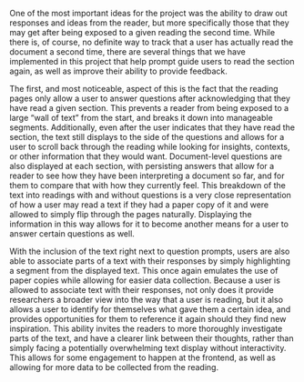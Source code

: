 <p>One of the most important ideas for the project was the ability to draw out responses and ideas from the reader, but
more specifically those that they may get after being exposed to a given reading the second time. While there is, of
course, no definite way to track that a user has actually read the document a second time, there are several things
that we have implemented in this project that help prompt guide users to read the section again, as well as improve
their ability to provide feedback.</p>

<p>The first, and most noticeable, aspect of this is the fact that the reading pages only allow a user to answer questions
after acknowledging that they have read a given section. This prevents a reader from being exposed to a large “wall of
text” from the start, and breaks it down into manageable segments. Additionally, even after the user indicates that
they have read the section, the text still displays to the side of the questions and allows for a user to scroll back
through the reading while looking for insights, contexts, or other information that they would want. Document-level
questions are also displayed at each section, with persisting answers that allow for a reader to see how they have
been interpreting a document so far, and for them to compare that with how they currently feel. This breakdown of the
text into readings with and without questions is a very close representation of how a user may read a text if they had a
paper copy of it and were allowed to simply flip through the pages naturally. Displaying the information in this way
allows for it to become another means for a user to answer certain questions as well.</p>

<p>With the inclusion of the text right next to question prompts, users are also able to associate parts of a text with
their responses by simply highlighting a segment from the displayed text. This once again emulates the use of paper
copies while allowing for easier data collection. Because a user is allowed to associate text with their responses,
not only does it provide researchers a broader view into the way that a user is reading, but it also allows a user to
identify for themselves what gave them a certain idea, and provides opportunities for them to reference it again should
they find new inspiration. This ability invites the readers to more thoroughly investigate parts of the text, and have
a clearer link between their thoughts, rather than simply facing a potentially overwhelming text display without
interactivity. This allows for some engagement to happen at the frontend, as well as allowing for more data to be
collected from the reading.</p>